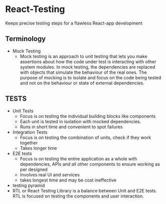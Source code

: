# React-Testing
Keeps precise testing steps for a flawless React-app development

## Terminology
- Mock Testing
    - Mock testing is an approach to unit testing that lets you make assertions about how the code under test is interacting with other system modules. In mock testing, the dependencies are replaced with objects that simulate the behaviour of the real ones. The purpose of mocking is to isolate and focus on the code being tested and not on the behaviour or state of external dependencies.

## TESTS
- Unit Tests
    - Focus is on testing the individual building blocks like components
    - Each unit is tested in isolation with mocked dependencies.
    - Runs in short time and convenient to spot failures
- Integration Tests
    - Focus is on testing the combination of units, check if they work together
    - Takes longer time
- E2E tests
    - Focus is on testing the entire application as a whole with dependencies, APIs and all other components to ensure working as per designed
    - Involves real UI and services
    - takes longest time and may be cost ineffective
- testing pyramid
- RTL or React Testing Library is a balance between Unit and E2E tests. RTL is focused on testing the components and user interaction.